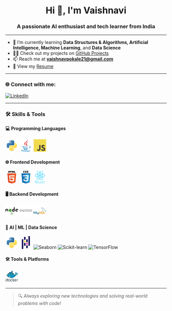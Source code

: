 <h1 align="center">Hi 👋, I'm Vaishnavi</h1>
<h3 align="center">A passionate AI enthusiast and tech learner from India</h3>

---

- 🌱 I’m currently learning **Data Structures & Algorithms, Artificial Intelligence, Machine Learning**, and **Data Science**
- 👩‍💻 Check out my projects on [GitHub Projects]([https://github.com/pokalevaishnavi?tab=projects](https://github.com/pokalevaishnavi/Projects))
- 📫 Reach me at **vaishnavpokale21@gmail.com**
- 📄 View my [Resume](https://drive.google.com/file/d/1tcggqOpYrbJyyWbAjNNj087IxCvow1Vp/view?usp=drive_link)

---

### 🌐 Connect with me:
<p align="left">
  <a href="https://linkedin.com/in/vaishnavipokale" target="_blank">
    <img src="https://raw.githubusercontent.com/rahuldkjain/github-profile-readme-generator/master/src/images/icons/Social/linked-in-alt.svg" alt="LinkedIn" height="30" width="40" />
  </a>
</p>

---

### 🛠️ Skills & Tools

#### 💻 Programming Languages
<p>
  <img src="https://raw.githubusercontent.com/devicons/devicon/master/icons/python/python-original.svg" alt="Python" width="40" height="40"/>
  <img src="https://raw.githubusercontent.com/devicons/devicon/master/icons/java/java-original.svg" alt="Java" width="40" height="40"/>
  <img src="https://raw.githubusercontent.com/devicons/devicon/master/icons/javascript/javascript-original.svg" alt="JavaScript" width="40" height="40"/>
</p>

#### 🌐 Frontend Development
<p>
  <img src="https://raw.githubusercontent.com/devicons/devicon/master/icons/html5/html5-original-wordmark.svg" alt="HTML" width="40" height="40"/>
  <img src="https://raw.githubusercontent.com/devicons/devicon/master/icons/css3/css3-original-wordmark.svg" alt="CSS" width="40" height="40"/>
  <img src="https://raw.githubusercontent.com/devicons/devicon/master/icons/react/react-original-wordmark.svg" alt="React" width="40" height="40"/>
</p>

#### 🖥️ Backend Development
<p>
  <img src="https://raw.githubusercontent.com/devicons/devicon/master/icons/nodejs/nodejs-original-wordmark.svg" alt="Node.js" width="40" height="40"/>
  <img src="https://raw.githubusercontent.com/devicons/devicon/master/icons/express/express-original-wordmark.svg" alt="Express.js" width="40" height="40"/>
  <img src="https://raw.githubusercontent.com/devicons/devicon/master/icons/mysql/mysql-original-wordmark.svg" alt="MySQL" width="40" height="40"/>
</p>

#### 🤖 AI | ML | Data Science
<p>
  <img src="https://raw.githubusercontent.com/devicons/devicon/master/icons/python/python-original.svg" alt="Python" width="40" height="40"/>
  <img src="https://raw.githubusercontent.com/devicons/devicon/2ae2a900d2f041da66e950e4d48052658d850630/icons/pandas/pandas-original.svg" alt="Pandas" width="40" height="40"/>
  <img src="https://seaborn.pydata.org/_images/logo-mark-lightbg.svg" alt="Seaborn" width="40" height="40"/>
  <img src="https://upload.wikimedia.org/wikipedia/commons/0/05/Scikit_learn_logo_small.svg" alt="Scikit-learn" width="40" height="40"/>
  <img src="https://www.vectorlogo.zone/logos/tensorflow/tensorflow-icon.svg" alt="TensorFlow" width="40" height="40"/>
</p>

#### 🛠️ Tools & Platforms
<p>
  <img src="https://raw.githubusercontent.com/devicons/devicon/master/icons/docker/docker-original-wordmark.svg" alt="Docker" width="40" height="40"/>
</p>

---

> 🔍 *Always exploring new technologies and solving real-world problems with code!*

